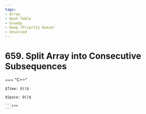 ```yaml
---
tags:
- Array
- Hash Table
- Greedy
- Heap (Priority Queue)
- Unsolved
---
```



# 659. Split Array into Consecutive Subsequences

=== "C++"

    $Time: O()$

    $Space: O()$

    ```c++
    ```